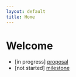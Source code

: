 ```yaml
---
layout: default
title: Home
---
```


# Welcome

- [in progress] [proposal](/proposal.md)
- [not started] [milestone](/milestone.md)